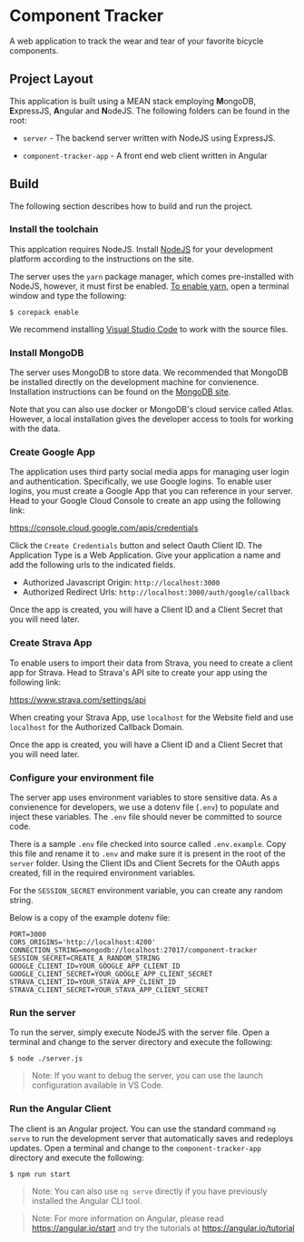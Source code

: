 # Component Tracker
A web application to track the wear and tear of your favorite bicycle components.

## Project Layout
This application is built using a MEAN stack employing **M**ongoDB, **E**xpressJS, **A**ngular and **N**odeJS. The following folders can be found in the root:

- `server` - The backend server written with NodeJS using ExpressJS.

- `component-tracker-app` - A front end web client written in Angular

## Build
The following section describes how to build and run the project.

### Install the toolchain
This applcation requires NodeJS. Install [NodeJS](https://nodejs.org/en/download) for your development platform according to the instructions on the site.

The server uses the `yarn` package manager, which comes pre-installed with NodeJS, however, it must first be enabled. [To enable yarn](https://yarnpkg.com/getting-started/install), open a terminal window and type the following:

```
$ corepack enable
```

We recommend installing [Visual Studio Code](https://code.visualstudio.com/download) to work with the source files.

### Install MongoDB
The server uses MongoDB to store data. We recommended that MongoDB be installed directly on the development machine for convienence. Installation instructions can be found on the [MongoDB site](https://www.mongodb.com/docs/manual/administration/install-community/).

Note that you can also use docker or MongoDB's cloud service called Atlas. However, a local installation gives the developer access to tools for working with the data.

### Create Google App
The application uses third party social media apps for managing user login and authentication. Specifically, we use Google logins. To enable user logins, you must create a Google App that you can reference in your server. Head to your Google Cloud Console to create an app using the following link: 

https://console.cloud.google.com/apis/credentials

Click the `Create Credentials` button and select Oauth Client ID. The Application Type is a Web Application. Give your application a name and add the following urls to the indicated fields.

- Authorized Javascript Origin: `http://localhost:3000`
- Authorized Redirect Urls: `http://localhost:3000/auth/google/callback`

Once the app is created, you will have a Client ID and a Client Secret that you will need later.

### Create Strava App
To enable users to import their data from Strava, you need to create a client app for Strava. Head to Strava's API site to create your app using the following link:

https://www.strava.com/settings/api

When creating your Strava App, use `localhost` for the Website field and use `localhost` for the Authorized Callback Domain.

Once the app is created, you will have a Client ID and a Client Secret that you will need later.

### Configure your environment file
The server app uses environment variables to store sensitive data. As a convienence for developers, we use a dotenv file (`.env`) to populate and inject these variables. The `.env` file should never be committed to source code.

There is a sample `.env` file checked into source called `.env.example`. Copy this file and rename it to `.env` and make sure it is present in the root of the `server` folder. Using the Client IDs and Client Secrets for the OAuth apps created, fill in the required environment variables. 

For the `SESSION_SECRET` environment variable, you can create any random string.

Below is a copy of the example dotenv file:

```
PORT=3000
CORS_ORIGINS='http://localhost:4200'
CONNECTION_STRING=mongodb://localhost:27017/component-tracker
SESSION_SECRET=CREATE_A_RANDOM_STRING
GOOGLE_CLIENT_ID=YOUR_GOOGLE_APP_CLIENT_ID
GOOGLE_CLIENT_SECRET=YOUR_GOOGLE_APP_CLIENT_SECRET
STRAVA_CLIENT_ID=YOUR_STAVA_APP_CLIENT_ID
STRAVA_CLIENT_SECRET=YOUR_STAVA_APP_CLIENT_SECRET
```

### Run the server
To run the server, simply execute NodeJS with the server file. Open a terminal and change to the server directory and execute the following:

```
$ node ./server.js
```

>Note: If you want to debug the server, you can use the launch configuration available in VS Code.

### Run the Angular Client
The client is an Angular project. You can use the standard command `ng serve` to run the development server that automatically saves and redeploys updates. Open a terminal and change to the `component-tracker-app` directory and execute the following:

```
$ npm run start
```

> Note: You can also use `ng serve` directly if you have previously installed the Angular CLI tool.

> Note: For more information on Angular, please read https://angular.io/start and try the tutorials at https://angular.io/tutorial
